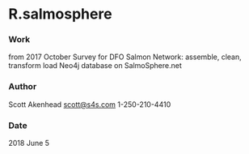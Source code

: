 # R.salmosphere
### Work
from 2017 October Survey for DFO Salmon Network: assemble, clean, transform load Neo4j database on SalmoSphere.net

### Author
Scott Akenhead scott@s4s.com 1-250-210-4410  

### Date
2018 June 5  
